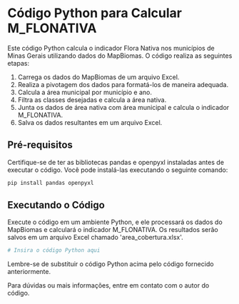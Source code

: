 # Código Python para Calcular M_FLONATIVA

Este código Python calcula o indicador Flora Nativa nos municípios de Minas Gerais utilizando dados do MapBiomas. O código realiza as seguintes etapas:

1. Carrega os dados do MapBiomas de um arquivo Excel.
2. Realiza a pivotagem dos dados para formatá-los de maneira adequada.
3. Calcula a área municipal por município e ano.
4. Filtra as classes desejadas e calcula a área nativa.
5. Junta os dados de área nativa com área municipal e calcula o indicador M_FLONATIVA.
6. Salva os dados resultantes em um arquivo Excel.

## Pré-requisitos

Certifique-se de ter as bibliotecas pandas e openpyxl instaladas antes de executar o código. Você pode instalá-las executando o seguinte comando:

```bash
pip install pandas openpyxl
```

## Executando o Código

Execute o código em um ambiente Python, e ele processará os dados do MapBiomas e calculará o indicador M_FLONATIVA. Os resultados serão salvos em um arquivo Excel chamado 'area_cobertura.xlsx'.

```python
# Insira o código Python aqui
```

Lembre-se de substituir o código Python acima pelo código fornecido anteriormente.

Para dúvidas ou mais informações, entre em contato com o autor do código.
